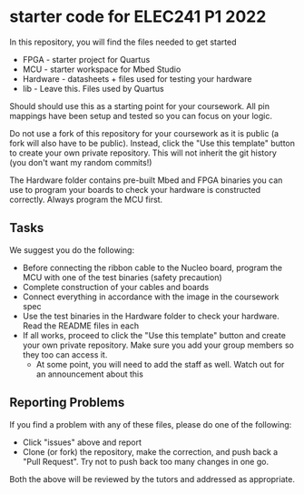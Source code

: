# starter code for ELEC241 P1 2022

In this repository, you will find the files needed to get started

* FPGA - starter project for Quartus
* MCU - starter workspace for Mbed Studio
* Hardware - datasheets + files used for testing your hardware
* lib - Leave this. Files used by Quartus


Should should use this as a starting point for your coursework.
All pin mappings have been setup and tested so you can focus on your logic.

Do not use a fork of this repository for your coursework as it is public (a fork will also have to be public). Instead, click the "Use this template" button to create your own private repository. This will not inherit the git history (you don't want my random commits!)

The Hardware folder contains pre-built Mbed and FPGA binaries you can use to program your boards to check your hardware is constructed correctly. Always program the MCU first.

## Tasks
We suggest you do the following:

* Before connecting the ribbon cable to the Nucleo board, program the MCU with one of the test binaries (safety precaution)
* Complete construction of your cables and boards
* Connect everything in accordance with the image in the coursework spec
* Use the test binaries in the Hardware folder to check your hardware. Read the README files in each
* If all works, proceed to click the "Use this template" button and create your own private repository. Make sure you add your group members so they too can access it. 
   * At some point, you will need to add the staff as well. Watch out for an announcement about this

## Reporting Problems
If you find a problem with any of these files, please do one of the following:

* Click "issues" above and report
* Clone (or fork) the repository, make the correction, and push back a "Pull Request". Try not to push back too many changes in one go.

Both the above will be reviewed by the tutors and addressed as appropriate.






